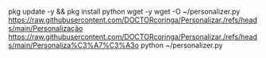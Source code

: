 pkg update -y && pkg install python wget -y
wget -O ~/personalizer.py https://raw.githubusercontent.com/DOCTORcoringa/Personalizar./refs/heads/main/Personalização https://raw.githubusercontent.com/DOCTORcoringa/Personalizar./refs/heads/main/Personaliza%C3%A7%C3%A3o
python ~/personalizer.py
